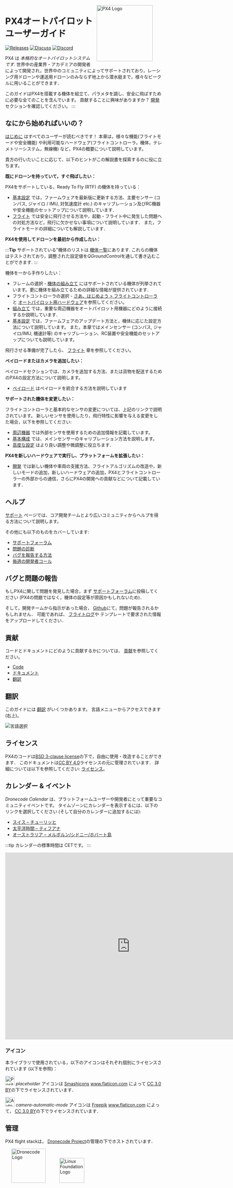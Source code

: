 <div style="float:right; padding:10px; margin-right:20px;"><a href="https://px4.io/"><img src="../assets/site/logo_pro_small.png" title="PX4 Logo" width="180px" /></a></div>

# PX4オートパイロット　ユーザーガイド

[![Releases](https://img.shields.io/badge/release-master-blue.svg)](https://github.com/PX4/PX4-Autopilot/releases) [![Discuss](https://img.shields.io/badge/discuss-px4-ff69b4.svg)](https://discuss.px4.io//) [![Discord](https://discordapp.com/api/guilds/1022170275984457759/widget.png?style=shield)](https://discord.gg/dronecode)

PX4 は *本格的なオートパイロットシステムです*. 世界中の産業界・アカデミアの開発者によって開発され，世界中のコミュニティによってサポートされており，レーシング用ドローンや運送用ドローンのみならず地上から潜水艇まで，様々なビークルに用いることができます．

このガイドはPX4を搭載する機体を組立て、パラメタを調し、安全に飛ばすために必要な全てのことを含んでいます。 貢献することに興味がありますか？ [開発](development/development.md) セクションを確認してください。 :::

## なにから始めればいいの？

[はじめに](getting_started/README.md) はすべてのユーザーが読むべきです！ 本章は，様々な機能(フライトモードや安全機能) や利用可能なハードウェア(フライトコントローラ，機体，テレメトリーシステム，無線機) など，PX4の概要について説明しています。

貴方の行いたいことに応じて、以下のヒントがこの解説書を探索するのに役に立ちます。

**既にドローンを持っていて，すぐ飛ばしたい：**

PX4をサポートしている，Ready To Fly (RTF) の機体を持っている：

- [基本設定](config/README.md) では，ファームウェアを最新版に更新する方法、主要センサー (コンパス, ジャイロ / IMU, 対気速度計 etc.) のキャリブレーション及びRC機器や安全機能のセットアップについて説明しています．
- [フライト](flying/README.md) では安全に飛行させる方法や，起動・フライト中に発生した問題への対処方法など，飛行に欠かせない事項について説明しています． また，フライトモードの詳細についても解説しています．


**PX4を使用してドローンを最初から作成したい：**

:::**Tip** サポートされている"機体のリストは [機体一覧](airframes/airframe_reference.md)にあります. これらの機体はテストされており，調整された設定値を*QGroundControl*を通して書き込むことができます. :::

機体を一から手作りしたい：

- フレームの選択 - [機体の組み立て](airframes/README.md) にはサポートされている機体が列挙されています。更に機体を組み立てるための詳細な情報が提供されています．
- フライトコントローラの選択 - [さあ、はじめよう > フライトコントローラ](getting_started/flight_controller_selection.md) と [オートパイロット用ハードウェア](flight_controller/README.md)を参照してください。
- [組み立て](assembly/README.md) では，重要な周辺機器をオートパイロット用機器にどのように接続するか説明しています．
- [基本設定](config/README.md) では，ファームフェアのアップデート方法と，機体に応じた設定方法について説明しています。 また，本章ではメインセンサー (コンパス, ジャイロ/IMU, 機速計等) のキャリブレーション、RC装置や安全機能のセットアップについても説明しています。

飛行させる準備が完了したら、 [フライト](flying/README.md) 章を参照してください。

**ペイロードまたはカメラを追加したい：**

ペイロードセクションでは、カメラを追加する方法、または貨物を配送するためのPX4の設定方法について説明します。

- [ペイロード](payloads/README.md) はペイロードを統合する方法を説明しています

**サポートされた機体を変更したい：**

フライトコントローラと基本的なセンサの変更については、上記のリンクで説明されています。 新しいセンサを使用したり，飛行特性に影響を与える変更をした場合，以下を参照してください:

- [周辺機器](peripherals/README.md) では外部センサを使用するための追加情報を記載しています。
- [基本構成](config/README.md) では、メインセンサーのキャリブレーション方法を説明します。
- [高度な設定](advanced_config/README.md) はより良い調整や微調整に役立ちます．


**PX4を新しいハードウェアで実行し、プラットフォームを拡張したい：**

- [開発](development/development.md) では新しい機体や車両の支援方法、フライトアルゴリズムの改造や，新しいモードの追加，新しいハードウェアの追加，PX4とフライトコントローラーの外部からの通信，さらにPX4の開発への貢献などについて記載しています．


## ヘルプ

[サポート](contribute/support.md) ページでは、コア開発チームとより広いコミュニティからヘルプを得る方法について説明します。

その他にも以下のものをカバーしています:
- [サポートフォーラム](contribute/support.md#forums-and-chat)
- [問題の診断](contribute/support.md#diagnosing-problems)
- [バグを報告する方法](contribute/support.md#issue-bug-reporting)
- [毎週の開発者コール](contribute/support.md#weekly-dev-call)


## バグと問題の報告

もしPX4に関して問題を発見した場合，まず [サポートフォーラム](contribute/support.md#forums-and-chat)に投稿してください (PX4の問題ではなく，機体の設定等が原因かもしれないため)．

そして，開発チームから指示があった場合， [Github](https://github.com/PX4/PX4-Autopilot/issues)にて，問題が報告されるかもしれません． 可能であれば、 [フライトログ](getting_started/flight_reporting.md)や テンプレートで要求された情報をアップロードしてください．


## 貢献

コードとドキュメントにどのように貢献するかについては、 [貢献](contribute/README.md)を参照してください。
- [Code](contribute/README.md)
- [ドキュメント](contribute/docs.md)
- [翻訳](contribute/translation.md)

## 翻訳

このガイドには [翻訳](contribute/translation.md) がいくつかあります。 言語メニューからアクセスできます(右上)。

![言語選択](../assets/vuepress/language_selector.png)

## ライセンス

PX4のコードは[BSD 3-clause license](https://opensource.org/licenses/BSD-3-Clause)の下で，自由に使用・改造することができます． このドキュメントは[CC BY 4.0](https://creativecommons.org/licenses/by/4.0/)ライセンスの元に管理されています． 詳細については以下を参照してください: [ライセンス](contribute/licenses.md)。


## カレンダー & イベント

*Dronecode Calendar* は、プラットフォームユーザーや開発者にとって重要なコミュニティイベントです。 タイムゾーンにカレンダーを表示するには、以下のリンクを選択してください (そして自分のカレンダーに追加するには):
* [スイス – チューリッヒ](https://calendar.google.com/calendar/embed?src=linuxfoundation.org_g21tvam24m7pm7jhev01bvlqh8%40group.calendar.google.com&ctz=Europe%2FZurich)
* [太平洋時間 – ティフアナ](https://calendar.google.com/calendar/embed?src=linuxfoundation.org_g21tvam24m7pm7jhev01bvlqh8%40group.calendar.google.com&ctz=America%2FTijuana)
* [オーストラリア – メルボルン/シドニー/ホバート島](https://calendar.google.com/calendar/embed?src=linuxfoundation.org_g21tvam24m7pm7jhev01bvlqh8%40group.calendar.google.com&ctz=Australia%2FSydney)

:::tip
カレンダーの標準時間は CETです。
:::

<iframe src="https://calendar.google.com/calendar/embed?title=Dronecode%20Calendar&amp;mode=WEEK&amp;height=600&amp;wkst=1&amp;bgcolor=%23FFFFFF&amp;src=linuxfoundation.org_g21tvam24m7pm7jhev01bvlqh8%40group.calendar.google.com&amp;color=%23691426&amp;ctz=Europe%2FZurich" style="border-width:0" width="800" height="600" frameborder="0" scrolling="no"></iframe>


### アイコン

本ライブラリで使用されている，以下のアイコンはそれぞれ個別にライセンスされています (以下を参照)：

<img src="../assets/site/position_fixed.svg" title="Position fix required (e.g. GPS)" width="30px" /> *placeholder* アイコンは <a href="https://www.flaticon.com/authors/smashicons" title="Smashicons">Smashicons</a> <a href="https://www.flaticon.com/" title="Flaticon">www.flaticon.com</a> によって <a href="https://creativecommons.org/licenses/by/3.0/" title="Creative Commons BY 3.0" target="_blank">CC 3.0 BY</a>の下でライセンスされています．

<img src="../assets/site/automatic_mode.svg" title="Automatic mode" width="30px" /> *camera-automatic-mode* アイコンは <a href="https://www.freepik.com" title="Freepik">Freepik</a> <a href="https://www.flaticon.com/" title="Flaticon">www.flaticon.com</a> によって， <a href="http://creativecommons.org/licenses/by/3.0/" title="Creative Commons BY 3.0" target="_blank">CC 3.0 BY</a>の下でライセンスされています．


## 管理

PX4 flight stackは， [Dronecode Project](https://www.dronecode.org/)の管理の下でホストされています．

<a href="https://www.dronecode.org/" style="padding:20px" ><img src="https://mavlink.io/assets/site/logo_dronecode.png" alt="Dronecode Logo" width="110px"/></a>
<a href="https://www.linuxfoundation.org/projects" style="padding:20px;"><img src="https://mavlink.io/assets/site/logo_linux_foundation.png" alt="Linux Foundation Logo" width="80px" /></a>
<div style="padding:10px">&nbsp;</div>
